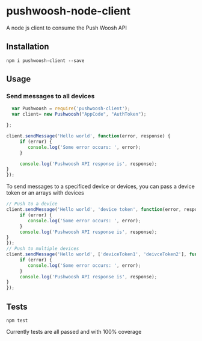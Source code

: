 # pushwoosh-node-client
A node js client to consume the Push Woosh API

## Installation

    npm i pushwoosh-client --save
    
## Usage

### Send messages to all devices
```javascript
  var Pushwoosh = require('pushwoosh-client');
  var client= new Pushwoosh("AppCode", "AuthToken");

};

client.sendMessage('Hello world', function(error, response) {
     if (error) {
        console.log('Some error occurs: ', error);
     }

     console.log('Pushwoosh API response is', response);
}
});
```

To send messages to a specificed device or devices, you can pass a device token or an arrays with devices

```javascript
// Push to a device
client.sendMessage('Hello world', 'device token', function(error, response) {
     if (error) {
        console.log('Some error occurs: ', error);
     }
     console.log('Pushwoosh API response is', response);
}
});
// Push to multiple devices
client.sendMessage('Hello world', ['deviceToken1', 'deivceToken2'], function(error, response) {
     if (error) {
        console.log('Some error occurs: ', error);
     }
     console.log('Pushwoosh API response is', response);
}
});
```

## Tests

    npm test

Currently tests are all passed and with 100% coverage
